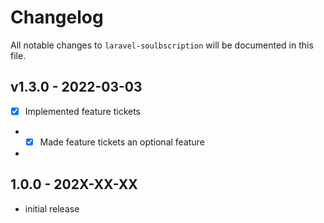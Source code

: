 # Changelog

All notable changes to `laravel-soulbscription` will be documented in this file.

## v1.3.0 - 2022-03-03

- [x] Implemented feature tickets
- - [x] Made feature tickets an optional feature
- 

## 1.0.0 - 202X-XX-XX

- initial release
